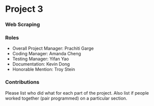 # Project 3
### Web Scraping

### Roles
* Overall Project Manager: Prachiti Garge
* Coding Manager: Amanda Cheng
* Testing Manager: Yifan Yao
* Documentation: Kevin Dong
* Honorable Mention: Troy Stein

### Contributions
Please list who did what for each part of the project.
Also list if people worked together (pair programmed) on a particular section.
